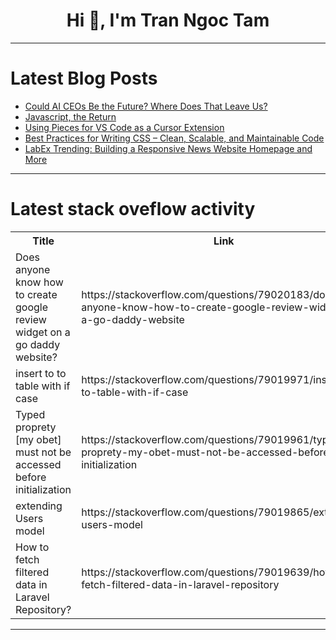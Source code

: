 <h1 align="center">Hi 👋, I'm Tran Ngoc Tam</h1>

---

# Latest Blog Posts 
<!-- BLOG-POST-LIST:START -->
- [Could AI CEOs Be the Future? Where Does That Leave Us?](https://dev.to/jimmymcbride/could-ai-ceos-be-the-future-where-does-that-leave-us-22ak)
- [Javascript, the Return](https://dev.to/codecara/javascript-the-return-59e9)
- [Using Pieces for VS Code as a Cursor Extension](https://dev.to/get_pieces/using-pieces-for-vs-code-as-a-cursor-extension-17b3)
- [Best Practices for Writing CSS – Clean, Scalable, and Maintainable Code](https://dev.to/ridoy_hasan/best-practices-for-writing-css-clean-scalable-and-maintainable-cod-2ac0)
- [LabEx Trending: Building a Responsive News Website Homepage and More](https://dev.to/labex/labex-trending-building-a-responsive-news-website-homepage-and-more-2kkg)
<!-- BLOG-POST-LIST:END -->

---

# Latest stack oveflow activity
<table>
  <tr><th>Title</th><th>Link</th></tr>
  <!-- STACKOVERFLOW:START --><tr><td>Does anyone know how to create google review widget on a go daddy website?</td><td>https://stackoverflow.com/questions/79020183/does-anyone-know-how-to-create-google-review-widget-on-a-go-daddy-website</td></tr><tr><td>insert to to table with if case</td><td>https://stackoverflow.com/questions/79019971/insert-to-to-table-with-if-case</td></tr><tr><td>Typed proprety [my obet] must not be accessed before initialization</td><td>https://stackoverflow.com/questions/79019961/typed-proprety-my-obet-must-not-be-accessed-before-initialization</td></tr><tr><td>extending Users model</td><td>https://stackoverflow.com/questions/79019865/extending-users-model</td></tr><tr><td>How to fetch filtered data in Laravel Repository?</td><td>https://stackoverflow.com/questions/79019639/how-to-fetch-filtered-data-in-laravel-repository</td></tr><!-- STACKOVERFLOW:END -->
</table>

---


